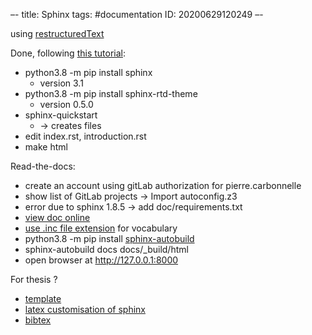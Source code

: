 –-
title: Sphinx
tags: #documentation
ID: 20200629120249
–-

using [restructuredText](https://thomas-cokelaer.info/tutorials/sphinx/rest_syntax.html)

Done, following [this tutorial](https://sphinx-rtd-tutorial.readthedocs.io/en/latest/index.html):
* python3.8 -m pip install sphinx
    * version 3.1
* python3.8 -m pip install sphinx-rtd-theme
    * version 0.5.0
* sphinx-quickstart
    * → creates files
* edit index.rst, introduction.rst
* make html

Read-the-docs:
* create an account using gitLab authorization for pierre.carbonnelle
* show list of GitLab projects → Import autoconfig.z3
* error due to sphinx 1.8.5 → add doc/requirements.txt
* [view doc online](https://idp-z3.readthedocs.io/en/latest/?)
* [use .inc file extension](https://stackoverflow.com/a/35541748/474491) for vocabulary
* python3.8 -m pip install [sphinx-autobuild](https://pypi.org/project/sphinx-autobuild/)
* sphinx-autobuild docs docs/_build/html
* open browser at http://127.0.0.1:8000


For thesis ?
* [template](https://github.com/jaantollander/Sphinx-Thesis-Template)
* [latex customisation of sphinx](https://www.sphinx-doc.org/en/master/latex.html)
* [bibtex](https://sphinxcontrib-bibtex.readthedocs.io/en/latest/)
